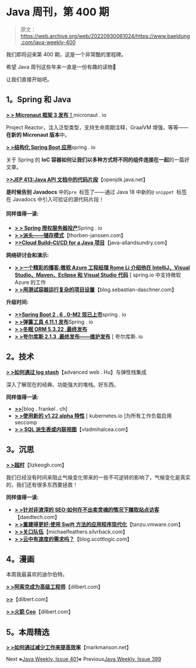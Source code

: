 # Java 周刊，第 400 期

> 原文：<https://web.archive.org/web/20220930061024/https://www.baeldung.com/java-weekly-400>

我们即将迎来第 400 期，这是一个非常酷的里程碑。

希望 Java 周刊这些年来一直是一份有趣的读物🙂

让我们直接开始吧。

## 1。Spring 和 Java

[**> > Micronaut 框架 3 发布！**](https://web.archive.org/web/20220626104509/https://micronaut.io/2021/08/18/micronaut-framework-3-released/)micronaut . io

Project Reactor，注入泛型类型，支持生命周期注释，GraalVM 增强，等等——**在新的 Micronaut 版本**中。

[**> >结构化 Spring Boot 应用**](https://web.archive.org/web/20220626104509/https://spring.io/blog/2021/08/22/structuring-spring-boot-applications)spring . io

关于 Spring 的 **IoC 容器如何让我们以多种方式将不同的组件连接在一起**的一篇好文章。

[**>>JEP 413:Java API 文档中的代码片段**](https://web.archive.org/web/20220626104509/https://openjdk.java.net/jeps/413)【openjdk.java.net】

**是时候告别 Javadocs** 中的`pre `标签了——通过 Java 18 中新的`@` `snippet `标签在 Javadocs 中引入可验证的源代码片段！

#### 同样值得一读:

*   [**> > Spring 授权服务器投产**](https://web.archive.org/web/20220626104509/https://spring.io/blog/2021/08/19/spring-authorization-server-goes-to-production)Spring . io
*   [**> >派头——储存模式**](https://web.archive.org/web/20220626104509/https://thorben-janssen.com/panache-repository-pattern/)【thorben-janssen.com】
*   [**>>Cloud Build–CI/CD for a Java 项目**](https://web.archive.org/web/20220626104509/http://www.java-allandsundry.com/2021/08/cloud-build-cicd-for-java-project.html)【java-allandsundry.com】

**网络研讨会和演示:**

*   [**> >一个精彩的播客:微软 Azure 工程经理 Rome Li 介绍他在 IntelliJ、Visual Studio、Maven、Eclipse 和 Visual Studio 代码**](https://web.archive.org/web/20220626104509/https://spring.io/blog/2021/08/19/a-bootiful-podcast-microsoft-azure-engineering-manager-rome-li-on-his-work-supporting-microsoft-azure-in-intellij-visual-studio-maven-eclipse-and-visual-studio-code) [ spring.io 中支持微软 Azure 的工作
*   [**> >用测试容器运行复杂的项目设置**](https://web.archive.org/web/20220626104509/https://blog.sebastian-daschner.com/entries/complex-project-setups-testcontainers)【blog.sebastian-daschner.com】

**升级时间:**

*   [**>>Spring Boot 2 . 6 . 0-M2 现已上市**](https://web.archive.org/web/20220626104509/https://spring.io/blog/2021/08/19/spring-boot-2-6-0-m2-is-now-available)spring . io
*   [**> >弹簧工具 4.11.1 发布**](https://web.archive.org/web/20220626104509/https://spring.io/blog/2021/08/18/spring-tools-4-11-1-released)Spring . io
*   [**> >冬眠 ORM 5.3.22 .最终发布**](https://web.archive.org/web/20220626104509/https://in.relation.to/2021/08/23/hibernate-orm-5322-final-release/)
*   [**> >夸尔库斯 2.1.3 .最终发布——维护发布**](https://web.archive.org/web/20220626104509/https://quarkus.io/blog/quarkus-2-1-3-final-released/) [ 夸尔库斯. io

## 2。技术

[**> >如何通过 log stash**](https://web.archive.org/web/20220626104509/https://advancedweb.hu/how-to-integrate-with-elastic-stack-via-logstash/)【advanced web . Hu】与弹性栈集成

深入了解现在的经典、功能强大的堆栈。好东西。

**同样值得一读:**

*   [**>>**](https://web.archive.org/web/20220626104509/https://blog.frankel.ch/free-docker-registries/)[blog . frankel . ch]
*   [**> >使用新的 v1.22 alpha 特性**](https://web.archive.org/web/20220626104509/https://kubernetes.io/blog/2021/08/25/seccomp-default/) [ kubernetes.io ]为所有工作负载启用 seccomp
*   [**> > SQL 派生表或内联视图**](https://web.archive.org/web/20220626104509/https://vladmihalcea.com/sql-derived-table-inline-view/)【vladmihalcea.com】

## 3。沉思

[**> >超时**](https://web.archive.org/web/20220626104509/https://lizkeogh.com/2021/08/22/out-of-time/)【lizkeogh.com】

我们已经没有时间来阻止气候变化带来的一些不可逆转的影响了，气候变化是真实的，我们还有很多东西要拯救！

**同样值得一读:**

*   [**> >针对非渣滓的 SEO:如何在不出卖灵魂的情况下赚取站点访客**](https://web.archive.org/web/20220626104509/https://daedtech.com/seo-for-non-scumbags-how-to-earn-site-visitors-without-selling-your-soul/)【daedtech.com】
*   [**> >重建得更好:使用 Swift 方法的应用程序现代化**](https://web.archive.org/web/20220626104509/https://tanzu.vmware.com/content/blog/app-modernization-swift-method)【tanzu.vmware.com】
*   [**> >关口队伍**](https://web.archive.org/web/20220626104509/https://michaelfeathers.silvrback.com/gateway-teams)【michaelfeathers.silvrback.com】
*   [**> >云中有速度的需求吗？**](https://web.archive.org/web/20220626104509/https://blog.scottlogic.com/2021/08/18/hpc-in-cloud.html)【blog.scottlogic.com】

## 4。漫画

本周我最喜欢的迪尔伯特。

[**> >阿索克成为高级工程师**](https://web.archive.org/web/20220626104509/https://dilbert.com/strip/2021-08-26)【dilbert.com】

[**>>**](https://web.archive.org/web/20220626104509/https://dilbert.com/strip/2021-08-22)【dilbert.com】

[**> >火箭 Ceo**](https://web.archive.org/web/20220626104509/https://dilbert.com/strip/2021-08-21)【dilbert.com】

## 5。本周精选

**[> >如何通过减少工作来提高效率](https://web.archive.org/web/20220626104509/https://markmanson.net/how-to-be-more-productive)**【markmanson.net】

Next **»**[Java Weekly, Issue 401](/web/20220626104509/https://www.baeldung.com/java-weekly-401)**«** Previous[Java Weekly, Issue 399](/web/20220626104509/https://www.baeldung.com/java-weekly-399)